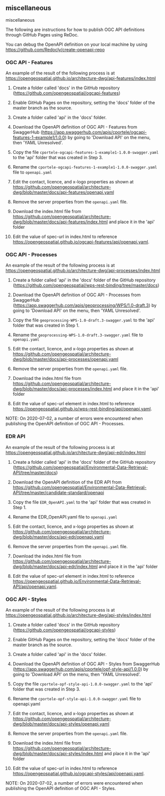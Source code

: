 ## miscellaneous
miscellaneous

The following are instructions for how to publish OGC API definitions through GitHub Pages using ReDoc.

You can debug the OpenAPI definition on your local machine by using https://github.com/Redocly/create-openapi-repo


### OGC API - Features

An example of the result of the following process is at https://opengeospatial.github.io/architecture-dwg/api-features/index.html

1. Create a folder called 'docs' in the GitHub repository (https://github.com/opengeospatial/ogcapi-features)

2. Enable GitHub Pages on the repository, setting the 'docs' folder of the master branch as the source.

3. Create a folder called 'api' in the 'docs' folder.

4. Download the OpenAPI definition of OGC API - Features from SwaggerHub (https://app.swaggerhub.com/apis/cportele/ogcapi-features-1-example1/1.0.0) by going to 'Download API' on the menu, then 'YAML Unresolved'.

5. Copy the file `cportele-ogcapi-features-1-example1-1.0.0-swagger.yaml` to the 'api' folder that was created in Step 3.

6. Rename the `cportele-ogcapi-features-1-example1-1.0.0-swagger.yaml` file to `openapi.yaml`

7. Edit the contact, licence, and x-logo properties as shown at https://github.com/opengeospatial/architecture-dwg/blob/master/docs/api-features/openapi.yaml

8. Remove the server properties from the `openapi.yaml` file.

9. Download the index.html file from https://github.com/opengeospatial/architecture-dwg/blob/master/docs/api-features/index.html and place it in the 'api' folder

10. Edit the value of spec-url in index.html to reference https://opengeospatial.github.io/ogcapi-features/api/openapi.yaml.


### OGC API - Processes

An example of the result of the following process is at https://opengeospatial.github.io/architecture-dwg/api-processes/index.html

1. Create a folder called 'api' in the 'docs' folder of the GitHub repository (https://github.com/opengeospatial/wps-rest-binding/tree/master/docs)

2. Download the OpenAPI definition of OGC API - Processes from SwaggerHub (https://app.swaggerhub.com/apis/geoprocessing/WPS/1.0-draft.3) by going to 'Download API' on the menu, then 'YAML Unresolved'.

3. Copy the file `geoprocessing-WPS-1.0-draft.3-swagger.yaml` to the 'api' folder that was created in Step 1.

4. Rename the `geoprocessing-WPS-1.0-draft.3-swagger.yaml` file to `openapi.yaml`

5. Edit the contact, licence, and x-logo properties as shown at https://github.com/opengeospatial/architecture-dwg/blob/master/docs/api-processes/openapi.yaml

6. Remove the server properties from the `openapi.yaml` file.

7. Download the index.html file from https://github.com/opengeospatial/architecture-dwg/blob/master/docs/api-processes/index.html  and place it in the 'api' folder

8. Edit the value of spec-url element in index.html to reference https://opengeospatial.github.io/wps-rest-binding/api/openapi.yaml.


NOTE: On 2020-07-02, a number of errors were encountered when publishing the OpenAPI definition of OGC API - Processes.



### EDR API

An example of the result of the following process is at https://opengeospatial.github.io/architecture-dwg/api-edr/index.html

1. Create a folder called 'api' in the 'docs' folder of the GitHub repository (https://github.com/opengeospatial/Environmental-Data-Retrieval-API/tree/master/docs)

2. Download the OpenAPI definition of the EDR API from https://github.com/opengeospatial/Environmental-Data-Retrieval-API/tree/master/candidate-standard/openapi

3. Copy the file `EDR_OpenAPI.yaml` to the 'api' folder that was created in Step 1.

4. Rename the EDR_OpenAPI.yaml file to `openapi.yaml`

5. Edit the contact, licence, and x-logo properties as shown at https://github.com/opengeospatial/architecture-dwg/blob/master/docs/api-edr/openapi.yaml

6. Remove the server properties from the `openapi.yaml` file.

7. Download the index.html file from https://github.com/opengeospatial/architecture-dwg/blob/master/docs/api-edr/index.html  and place it in the 'api' folder

8. Edit the value of spec-url element in index.html to reference https://opengeospatial.github.io/Environmental-Data-Retrieval-API/api/openapi.yaml.



### OGC API - Styles

An example of the result of the following process is at https://opengeospatial.github.io/architecture-dwg/api-styles/index.html

1. Create a folder called 'docs' in the GitHub repository (https://github.com/opengeospatial/ogcapi-styles)

2. Enable GitHub Pages on the repository, setting the 'docs' folder of the master branch as the source.

3. Create a folder called 'api' in the 'docs' folder.

4. Download the OpenAPI definition of OGC API - Styles from SwaggerHub (https://app.swaggerhub.com/apis/cportele/opf-style-api/1.0.0) by going to 'Download API' on the menu, then 'YAML Unresolved'.

5. Copy the file `cportele-opf-style-api-1.0.0-swagger.yaml` to the 'api' folder that was created in Step 3.

6. Rename the `cportele-opf-style-api-1.0.0-swagger.yaml` file to openapi.yaml

7. Edit the contact, licence, and x-logo properties as shown at https://github.com/opengeospatial/architecture-dwg/blob/master/docs/api-styles/openapi.yaml

8. Remove the server properties from the `openapi.yaml` file.

9. Download the index.html file from https://github.com/opengeospatial/architecture-dwg/blob/master/docs/api-styles/index.html and place it in the 'api' folder

10. Edit the value of spec-url in index.html to reference https://opengeospatial.github.io/ogcapi-styles/api/openapi.yaml.

NOTE: On 2020-07-02, a number of errors were encountered when publishing the OpenAPI definition of OGC API - Styles.


